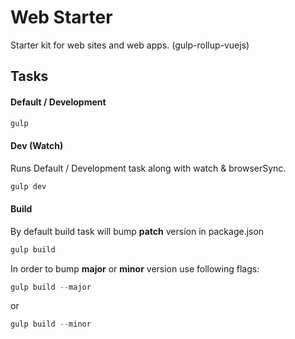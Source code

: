 # Web Starter
Starter kit for web sites and web apps. (gulp-rollup-vuejs)

## Tasks
#### Default / Development
```js
gulp
```

#### Dev (Watch)
Runs Default / Development task along with watch & browserSync.

```js
gulp dev
```

#### Build
By default build task will bump **patch** version in package.json
```js
gulp build
```

In order to bump **major** or **minor** version use following flags:
```js
gulp build --major
```
or
```js
gulp build --minor
```

